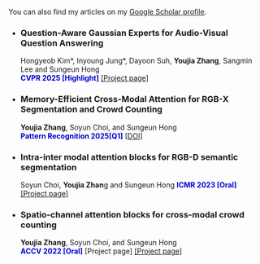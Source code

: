 You can also find my articles on my [Google Scholar profile](https://scholar.google.com/citations?hl=zh-CN&user=y3ypGaIAAAAJ&view_op).


- ### Question-Aware Gaussian Experts for Audio-Visual Question Answering
  Hongyeob Kim*, Inyoung Jung*, Dayoon Suh, **Youjia Zhang**, Sangmin Lee and Sungeun Hong   
 <span style="color:MediumBlue">**CVPR 2025 [Highlight]**</span>  [[Project page]](https://aim-skku.github.io/QA-TIGER/)
- ### Memory-Efficient Cross-Modal Attention for RGB-X Segmentation and Crowd Counting
  **Youjia Zhang**, Soyun Choi, and Sungeun Hong   
 <span style="color:MediumBlue">**Pattern Recognition 2025[Q1]**</span>  [[DOI]](https://aim.skku.edu/publication/international-journal)
- ### Intra-inter modal attention blocks for RGB-D semantic segmentation
  Soyun Choi, **Youjia Zhan**g and Sungeun Hong
 <span style="color:MediumBlue">**ICMR 2023 [Oral]**</span>  [[Project page]](https://aim.skku.edu/publication/international-conference/ima_icmr23)
- ### Spatio-channel attention blocks for cross-modal crowd counting
  **Youjia Zhang**, Soyun Choi, and Sungeun Hong   
 <span style="color:MediumBlue">**ACCV 2022 [Oral]**</span>  [Project page]  [[Project page]](https://aim.skku.edu/publication/international-conference/csca_accv22)
